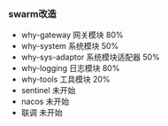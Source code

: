 ### swarm改造

- why-gateway 网关模块 80%
- why-system 系统模块 50%
- why-sys-adaptor 系统模块适配器 50%
- why-logging 日志模块 80%
- why-tools 工具模块 20% 
- sentinel 未开始
- nacos 未开始
- 联调 未开始
